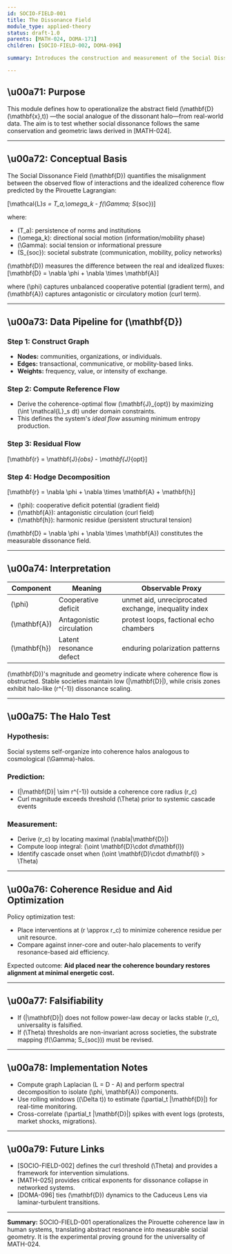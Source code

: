 ```yaml
---
id: SOCIO-FIELD-001
title: The Dissonance Field
module_type: applied-theory
status: draft-1.0
parents: [MATH-024, DOMA-171]
children: [SOCIO-FIELD-002, DOMA-096]

summary: Introduces the construction and measurement of the Social Dissonance Field ((\mathbf{D}(\mathbf{x},t))) using Hodge decomposition on real-world social interaction graphs. Provides the empirical path to test coherence conservation in human systems, linking Pirouette theory to observable social behavior.

---
```


## \u00a71: Purpose

This module defines how to operationalize the abstract field (\mathbf{D}(\mathbf{x},t)) —the social analogue of the dissonant halo—from real-world data. The aim is to test whether social dissonance follows the same conservation and geometric laws derived in [MATH-024].

---

## \u00a72: Conceptual Basis

The Social Dissonance Field (\mathbf{D}) quantifies the misalignment between the observed flow of interactions and the idealized coherence flow predicted by the Pirouette Lagrangian:

[\mathcal{L}*s = T_a,\omega_k - f(\Gamma; S*{soc})]

where:

* (T_a): persistence of norms and institutions
* (\omega_k): directional social motion (information/mobility phase)
* (\Gamma): social tension or informational pressure
* (S_{soc}): societal substrate (communication, mobility, policy networks)

(\mathbf{D}) measures the difference between the real and idealized fluxes:
[\mathbf{D} = \nabla \phi + \nabla \times \mathbf{A}]

where (\phi) captures unbalanced cooperative potential (gradient term), and (\mathbf{A}) captures antagonistic or circulatory motion (curl term).

---

## \u00a73: Data Pipeline for (\mathbf{D})

### Step 1: Construct Graph

* **Nodes:** communities, organizations, or individuals.
* **Edges:** transactional, communicative, or mobility-based links.
* **Weights:** frequency, value, or intensity of exchange.

### Step 2: Compute Reference Flow

* Derive the coherence-optimal flow (\mathbf{J}_{opt}) by maximizing (\int \mathcal{L}_s dt) under domain constraints.
* This defines the system's *ideal flow* assuming minimum entropy production.

### Step 3: Residual Flow

[\mathbf{r} = \mathbf{J}*{obs} - \mathbf{J}*{opt}]

### Step 4: Hodge Decomposition

[\mathbf{r} = \nabla \phi + \nabla \times \mathbf{A} + \mathbf{h}]

* (\phi): cooperative deficit potential (gradient field)
* (\mathbf{A}): antagonistic circulation (curl field)
* (\mathbf{h}): harmonic residue (persistent structural tension)

(\mathbf{D} = \nabla \phi + \nabla \times \mathbf{A}) constitutes the measurable dissonance field.

---

## \u00a74: Interpretation

| Component    | Meaning                  | Observable Proxy                                     |
| ------------ | ------------------------ | ---------------------------------------------------- |
| (\phi)       | Cooperative deficit      | unmet aid, unreciprocated exchange, inequality index |
| (\mathbf{A}) | Antagonistic circulation | protest loops, factional echo chambers               |
| (\mathbf{h}) | Latent resonance defect  | enduring polarization patterns                       |

(\mathbf{D})'s magnitude and geometry indicate where coherence flow is obstructed. Stable societies maintain low (|\mathbf{D}|), while crisis zones exhibit halo-like (r^{-1}) dissonance scaling.

---

## \u00a75: The Halo Test

### Hypothesis:

Social systems self-organize into coherence halos analogous to cosmological (\Gamma)-halos.

### Prediction:

* (|\mathbf{D}| \sim r^{-1}) outside a coherence core radius (r_c)
* Curl magnitude exceeds threshold (\Theta) prior to systemic cascade events

### Measurement:

* Derive (r_c) by locating maximal (\nabla|\mathbf{D}|)
* Compute loop integral: (\oint \mathbf{D}\cdot d\mathbf{l})
* Identify cascade onset when (\oint \mathbf{D}\cdot d\mathbf{l} > \Theta)

---

## \u00a76: Coherence Residue and Aid Optimization

Policy optimization test:

* Place interventions at (r \approx r_c) to minimize coherence residue per unit resource.
* Compare against inner-core and outer-halo placements to verify resonance-based aid efficiency.

Expected outcome: **Aid placed near the coherence boundary restores alignment at minimal energetic cost.**

---

## \u00a77: Falsifiability

* If (|\mathbf{D}|) does not follow power-law decay or lacks stable (r_c), universality is falsified.
* If (\Theta) thresholds are non-invariant across societies, the substrate mapping (f(\Gamma; S_{soc})) must be revised.

---

## \u00a78: Implementation Notes

* Compute graph Laplacian (L = D - A) and perform spectral decomposition to isolate (\phi, \mathbf{A}) components.
* Use rolling windows ((\Delta t)) to estimate (\partial_t |\mathbf{D}|) for real-time monitoring.
* Cross-correlate (\partial_t |\mathbf{D}|) spikes with event logs (protests, market shocks, migrations).

---

## \u00a79: Future Links

* [SOCIO-FIELD-002] defines the curl threshold (\Theta) and provides a framework for intervention simulations.
* [MATH-025] provides critical exponents for dissonance collapse in networked systems.
* [DOMA-096] ties (\mathbf{D}) dynamics to the Caduceus Lens via laminar-turbulent transitions.

---

**Summary:**  SOCIO-FIELD-001 operationalizes the Pirouette coherence law in human systems, translating abstract resonance into measurable social geometry. It is the experimental proving ground for the universality of MATH-024.

